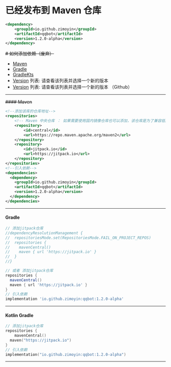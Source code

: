 # 已经发布到 Maven 仓库
```xml
<dependency>
    <groupId>io.github.zimoyin</groupId>
    <artifactId>qqbot</artifactId>
    <version>1.2.0-alpha</version>
</dependency>
```


~~# 如何添加依赖（废弃）~~
- [Maven](#maven)
- [Gradle](#gradle)
- [GradleKts](#gradleKt)
- [Version](https://jitpack.io/com/github/zimoyin/qqbot/) 列表: 请查看该列表并选择一个新的版本
- [Version](https://github.com/zimoyin/qqbot/releases) 列表: 请查看该列表并选择一个新的版本 （Github）
---

~~#### <a name="maven"></a>Maven~~

```xml
<!--添加该库的仓库地址-->
<repositories>
    <!-- Maven 中央仓库 ： 如果需要使用国内镜像仓库也可以添加，该仓库是为了兼容低版本 idea-->
    <repository>
        <id>central</id>
        <url>https://repo.maven.apache.org/maven2</url>
    </repository>
    <repository>
        <id>jitpack.io</id>
        <url>https://jitpack.io</url>
    </repository>
</repositories>
<!--引入依赖-->
<dependencies>
  <dependency>
    <groupId>io.github.zimoyin</groupId>
    <artifactId>qqbot</artifactId>
    <version>1.2.0-alpha</version>
  </dependency>
</dependencies>
```

---

#### <a name="tab2"></a>Gradle
```groovy
// 添加jitpack仓库
//dependencyResolutionManagement {
//  repositoriesMode.set(RepositoriesMode.FAIL_ON_PROJECT_REPOS)
//  repositories {
//    mavenCentral()
//    maven { url 'https://jitpack.io' }
//  }
//}

// 或者 添加jitpack仓库
repositories {
  mavenCentral()
  maven { url 'https://jitpack.io' }
}
// 引入依赖
implementation 'io.github.zimoyin:qqbot:1.2.0-alpha'
```

---

#### <a name="tab2"></a>Kotlin Gradle
```kotlin
// 添加jitpack仓库
repositories {
    mavenCentral()
  maven("https://jitpack.io")
}
// 引入依赖
implementation("io.github.zimoyin:qqbot:1.2.0-alpha")
```
---
